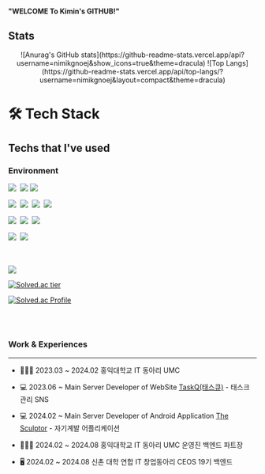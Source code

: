
#### "WELCOME To Kimin's GITHUB!"

## Stats
<div align="center"> 
![Anurag's GitHub stats](https://github-readme-stats.vercel.app/api?username=nimikgnoej&show_icons=true&theme=dracula)
![Top Langs](https://github-readme-stats.vercel.app/api/top-langs/?username=nimikgnoej&layout=compact&theme=dracula)
</div>

<h1>🛠️ Tech Stack</h1>

<h2>Techs that I've used</h2>

<h3>Environment</h3>

<p align="left">
  <img src="https://img.shields.io/badge/IntelliJ IDEA-000330?style=flat-square&logo=IntelliJ IDEA&logoColor=white"/></a>&nbsp
  <img src="https://img.shields.io/badge/git-F05032?style=for-the-badge&logo=git&logoColor=white">
  <img src="https://img.shields.io/badge/github-181717?style=for-the-badge&logo=github&logoColor=white">
</p>

<p align="left">
  <img src="https://img.shields.io/badge/Spring-6DB33F?style=flat-square&logo=Spring&logoColor=white"/></a>&nbsp
  <img src="https://img.shields.io/badge/SpringBoot-6DB33F?style=flat-square&logo=SpringBoot&logoColor=white"/></a>&nbsp  
  <img src="https://img.shields.io/badge/JPA-6DB33F?style=flat-square&logo=Jpa&logoColor=white"/></a>&nbsp 
  <img src="https://img.shields.io/badge/QueryDsl-6DB33F?style=flat-square&logo=Jpa&logoColor=white"/></a>&nbsp 
</p>

<p align="left">
  <img src="https://img.shields.io/badge/AWS-232F3E?style=flat-square&logo=Amazon AWS&logoColor=white"/></a>&nbsp 
  <img src="https://img.shields.io/badge/Github Actions-2088FF?style=flat-square&logo=Github Actions&logoColor=white"/></a>&nbsp 
  <img src="https://img.shields.io/badge/Docker-2496ED?style=flat-square&logo=Docker&logoColor=white"/></a>&nbsp
</p>

<p align="left"> 
  <img src="https://img.shields.io/badge/Redis-DC382D?style=flat-square&logo=Redis&logoColor=white"/></a>&nbsp 
  <img src="https://img.shields.io/badge/Mysql-E6B91E?style=flat-square&logo=MySql&logoColor=white"/></a>&nbsp 
</p>

<br>
<br>
<a href="https://hits.seeyoufarm.com"><img src="https://hits.seeyoufarm.com/api/count/incr/badge.svg?url=https%3A%2F%2Fgithub.com%2Fnimikgnoej%2Fnimikgnoej&count_bg=%2379C83D&title_bg=%23555555&icon=leaflet.svg&icon_color=%23E7E7E7&title=hits&edge_flat=false"/></a>

<br>

[![Solved.ac tier](http://mazassumnida.wtf/api/mini/generate_badge?boj=kimin0626)](https://solved.ac/profile/kimin0626)
  
[![Solved.ac Profile](http://mazassumnida.wtf/api/v2/generate_badge?boj=kimin0626)]([https://solved.ac/soo6427/](https://solved.ac/profile/kimin0626))

<br>


</br>

### Work & Experiences 

----
- 🧑🏻‍💻 2023.03 ~ 2024.02 홍익대학교 IT 동아리 UMC
  
- 💻 2023.06 ~ Main Server Developer of WebSite [TaskQ(태스큐)](https://github.com/TasQueue) - 태스크 관리 SNS
  
- 💻 2024.02 ~ Main Server Developer of Android Application [The Sculptor](https://github.com/The-Sculptor/Server) - 자기계발 어플리케이션
  
- 🧑🏻‍💻 2024.02 ~ 2024.08 홍익대학교 IT 동아리 UMC 운영진 백엔드 파트장
  
- 🖥️ 2024.02 ~ 2024.08 신촌 대학 연합 IT 창업동아리 CEOS 19기 백엔드
